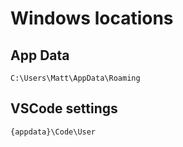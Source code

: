 # Windows locations

## App Data

`C:\Users\Matt\AppData\Roaming` 

## VSCode settings

`{appdata}\Code\User` 